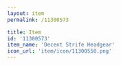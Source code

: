 ```yaml
---
layout: item
permalink: /11300573

title: Item
id: '11300573'
item_name: 'Decent Strife Headgear'
icon_url: 'item/icon/11300550.png'
---
```

